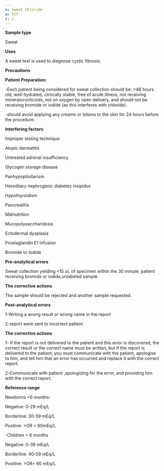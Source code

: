 ```yaml
---
n: Sweat Chloride
a: SCT
s: s
---
```



__Sample type__

Sweat

__Uses__

A sweat test is used to diagnose cystic fibrosis.

__Precautions__

 __Patient Preparation:__

-Each patient being considered for sweat collection should be: >48 hours old, well-hydrated, clinically stable, free of acute illness, not receiving mineralocorticoids, not on oxygen by open delivery, and should not be receiving bromide or iodide (as this interferes with chloride).

-should avoid applying any creams or lotions to the skin for 24 hours before the procedure. 

__Interfering factors__

Improper testing technique

Atopic dermatitis

Untreated adrenal insufficiency

Glycogen storage disease

Panhypopituitarism

Hereditary nephrogenic diabetes insipidus

Hypothyroidism

Pancreatitis

Malnutrition

Mucopolysaccharidosis

Ectodermal dysplasia

Prostaglandin E1 infusion

 Bromide or Iodide

__Pre-analytical errors__

Sweat collection yielding <15 uL of specimen within the 30 minute, patient receiving bromide or iodide,unlabeled sample.

__The corrective actions__

The sample should be rejected and another sample requested.

__Post-analytical errors__

1-Writing a wrong result or wrong name in the report

2-report were sent to incorrect patient

__The corrective actions__

1- If the report is not delivered to the patient and this error is discovered, the correct result or the correct name must be written, but if the report is delivered to the patient, you must communicate with the patient, apologise to him, and tell him that an error has occurred and replace it with the correct report.

2-Communicate with patient ,apologizing for the error, and providing him with the correct report.

__Reference range__

Newborns <6 months-

Negative: 0-29 mEq/L

Borderline: 30-59 mEq/L

Positive: >OR = 60mEq/L


-Children > 6 months

Negative: 0-39 mEq/L

Borderline: 40-59 mEq/L

Positive: >OR= 60 mEq/L